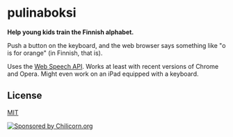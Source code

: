 # pulinaboksi


**Help young kids train the Finnish alphabet.**


Push a button on the keyboard, and the web browser says something like "o is for orange" (in Finnish, that is).

Uses the [Web Speech API](https://developer.mozilla.org/en-US/docs/Web/API/Web_Speech_API). Works at least with recent versions of Chrome and Opera. Might even work on an iPad equipped with a keyboard.

## License

[MIT](https://github.com/mieky/pulinaboksi/blob/master/LICENSE)

[![Sponsored by Chilicorn.org](https://img.shields.io/badge/sponsored%20by-chilicorn.org-brightgreen.svg)](http://chilicorn.org)
